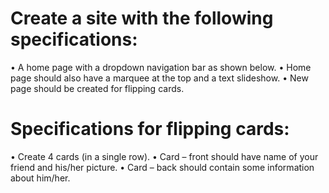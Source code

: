 # Create a site with the following specifications:
• A home page with a dropdown navigation bar as shown below.
• Home page should also have a marquee at the top and a text slideshow.
• New page should be created for flipping cards.

# Specifications for flipping cards:
• Create 4 cards (in a single row).
• Card – front should have name of your friend and his/her picture.
• Card – back should contain some information about him/her.
